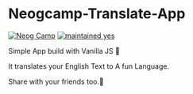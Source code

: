 # Neogcamp-Translate-App

[![Neog Camp](https://img.shields.io/badge/Neog-camp-brightgreen)]() 
[![maintained yes](https://img.shields.io/badge/maintained-yes-blue)]() 


Simple App build with Vanilla JS 🍨

It translates your English Text to A fun Language.

Share with your friends too.:handshake:

